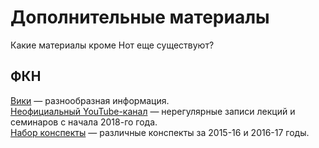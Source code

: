 # Дополнительные материалы
Какие материалы кроме Нот еще существуют?

## ФКН
[Вики](http://wiki.cs.hse.ru) &mdash; разнообразная информация.  
[Неофициальный YouTube-канал](https://www.youtube.com/user/kanareikaTv/) &mdash; нерегулярные записи лекций и семинаров с начала 2018-го года.  
[Набор конспекты](https://www.dropbox.com/sh/5lxaheg89isd6h9/AABifvMGLQPmLLzHOiqfaTOLa) &mdash; различные конспекты за 2015-16 и 2016-17 годы.
